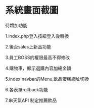﻿# 系統畫面截圖

待增加功能

1.index.php登入按紐登入後轉換

2.後台sales上新品功能

3.員工BOSS的權限最高不得修改

4.購物車，顯示選購內容加總金額

5.index navbar的Menu,飲品蛋糕網址切換

6.各表單rollback功能

7.串天氣API 制定推薦飲品